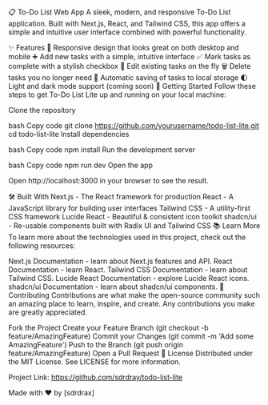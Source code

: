 📋 To-Do List Web App
A sleek, modern, and responsive To-Do List application. Built with Next.js, React, and Tailwind CSS, this app offers a simple and intuitive user interface combined with powerful functionality.



✨ Features
📱 Responsive design that looks great on both desktop and mobile
➕ Add new tasks with a simple, intuitive interface
✅ Mark tasks as complete with a stylish checkbox
📝 Edit existing tasks on the fly
🗑️ Delete tasks you no longer need
💾 Automatic saving of tasks to local storage
🌓 Light and dark mode support (coming soon)
🚀 Getting Started
Follow these steps to get To-Do List Lite up and running on your local machine:

Clone the repository

bash
Copy code
git clone https://github.com/yourusername/todo-list-lite.git
cd todo-list-lite
Install dependencies

bash
Copy code
npm install
Run the development server

bash
Copy code
npm run dev
Open the app

Open http://localhost:3000 in your browser to see the result.

🛠️ Built With
Next.js - The React framework for production
React - A JavaScript library for building user interfaces
Tailwind CSS - A utility-first CSS framework
Lucide React - Beautiful & consistent icon toolkit
shadcn/ui - Re-usable components built with Radix UI and Tailwind CSS
📚 Learn More
To learn more about the technologies used in this project, check out the following resources:

Next.js Documentation - learn about Next.js features and API.
React Documentation - learn React.
Tailwind CSS Documentation - learn about Tailwind CSS.
Lucide React Documentation - explore Lucide React icons.
shadcn/ui Documentation - learn about shadcn/ui components.
🤝 Contributing
Contributions are what make the open-source community such an amazing place to learn, inspire, and create. Any contributions you make are greatly appreciated.

Fork the Project
Create your Feature Branch (git checkout -b feature/AmazingFeature)
Commit your Changes (git commit -m 'Add some AmazingFeature')
Push to the Branch (git push origin feature/AmazingFeature)
Open a Pull Request
📄 License
Distributed under the MIT License. See LICENSE for more information.


Project Link: https://github.com/sdrdray/todo-list-lite

Made with ❤️ by [sdrdrax]